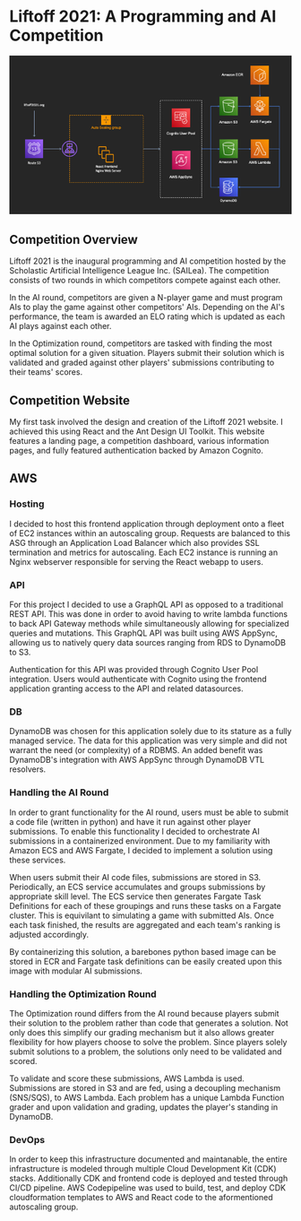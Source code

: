 # Liftoff 2021: A Programming and AI Competition

![Diagram](images/SaileaCloudDiagram.png)

## Competition Overview

Liftoff 2021 is the inaugural programming and AI competition hosted by the Scholastic Artificial Intelligence League Inc. (SAILea). The competition consists of two rounds in which competitors compete against each other.

In the AI round, competitors are given a N-player game and must program AIs to play the game against other competitors' AIs. Depending on the AI's performance, the team is awarded an ELO rating which is updated as each AI plays against each other.

In the Optimization round, competitors are tasked with finding the most optimal solution for a given situation. Players submit their solution which is validated and graded against other players' submissions contributing to their teams' scores.

## Competition Website
My first task involved the design and creation of the Liftoff 2021 website. I achieved this using React and the Ant Design UI Toolkit. This website features a landing page, a competition dashboard, various information pages, and fully featured authentication backed by Amazon Cognito.

## AWS

### Hosting
I decided to host this frontend application through deployment onto a fleet of EC2 instances within an autoscaling group. Requests are balanced to this ASG through an Application Load Balancer which also provides SSL termination and metrics for autoscaling. Each EC2 instance is running an Nginx webserver responsible for serving the React webapp to users.

### API
For this project I decided to use a GraphQL API as opposed to a traditional REST API. This was done in order to avoid having to write lambda functions to back API Gateway methods while simultaneously allowing for specialized queries and mutations. This GraphQL API was built using AWS AppSync, allowing us to natively query data sources ranging from RDS to DynamoDB to S3.

Authentication for this API was provided through Cognito User Pool integration. Users would authenticate with Cognito using the frontend application granting access to the API and related datasources.

### DB
DynamoDB was chosen for this application solely due to its stature as a fully managed service. The data for this application was very simple and did not warrant the need (or complexity) of a RDBMS. An added benefit was DynamoDB's integration with AWS AppSync through DynamoDB VTL resolvers.

### Handling the AI Round
In order to grant functionality for the AI round, users must be able to submit a code file (written in python) and have it run against other player submissions. To enable this functionality I decided to orchestrate AI submissions in a containerized environment. Due to my familiarity with Amazon ECS and AWS Fargate, I decided to implement a solution using these services.

When users submit their AI code files, submissions are stored in S3. Periodically, an ECS service accumulates and groups submissions by appropriate skill level. The ECS service then generates Fargate Task Definitions for each of these groupings and runs these tasks on a Fargate cluster. This is equivilant to simulating a game with submitted AIs. Once each task finished, the results are aggregated and each team's ranking is adjusted accordingly.

By containerizing this solution, a barebones python based image can be stored in ECR and Fargate task definitions can be easily created upon this image with modular AI submissions.

### Handling the Optimization Round
The Optimization round differs from the AI round because players submit their solution to the problem rather than code that generates a solution. Not only does this simplify our grading mechanism but it also allows greater flexibility for how players choose to solve the problem. Since players solely submit solutions to a problem, the solutions only need to be validated and scored.

To validate and score these submissions, AWS Lambda is used. Submissions are stored in S3 and are fed, using a decoupling mechanism (SNS/SQS), to AWS Lambda. Each problem has a unique Lambda Function grader and upon validation and grading, updates the player's standing in DynamoDB.

### DevOps
In order to keep this infrastructure documented and maintanable, the entire infrastructure is modeled through multiple Cloud Development Kit (CDK) stacks.
Additionally CDK and frontend code is deployed and tested through CI/CD pipeline. AWS Codepipeline was used to build, test, and deploy CDK cloudformation templates to AWS and React code to the aformentioned autoscaling group.
